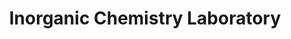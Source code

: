 ---
title: "Inorganic Chemistry Laboratory"
draft: false

# page title background image
bg_image: "images/banner/bg1.jpg"

# meta description ~100 letters in Japanese
description : "Elucidation of functions on porous materials and development of new porous materials"

# Research image
image: "images/labs/flask.jpg"

# interest

# taxonomy
la_categories: "Material Chemistry" # 分子化学 | 物質化学 | 反応化学
keywords: ["Nanospace", "Adsorption", "Catalyst"]

# faculties; label: true name and title
faculties:
- id: ohkubo
  name: Prof. Takahiro Ohkubo


# contact info
contact:
- icon: ti-email
  link: mailto:ohkubo@okayama-u.ac.jp
  name: ohkubo@okayama-u.ac.jp
- icon: ti-mobile
  link: tel:086-251-7843
  name: 086-251-7843
- icon: ti-printer
  link: tel:086-251-7843
  name: FAX 086-251-7843


- name : "Inorganic Chemistry Laboratory"
  icon : "ti-world" # icon pack : https://themify.me/themify-icons
  link : "http://chem.okayama-u.ac.jp/~inorganic/index.html"

- name : "3-1-1 Tsushima-Naka, Kita Ward, Okayama City, Okayama 700-8530"
  icon : "ti-location-pin" # icon pack : https://themify.me/themify-icons
  link : "#"

# type
type: "laboratory"
---